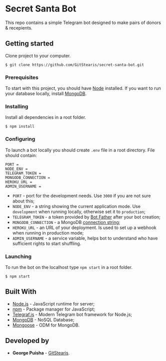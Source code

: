 # Secret Santa Bot

This repo contains a simple Telegram bot designed to make pairs of donors & recepients. 

## Getting started

Clone project to your computer.

```
$ git clone https://github.com/GitStearis/secret-santa-bot.git
```

### Prerequisites

To start with this project, you should have [Node](https://nodejs.org/en/download/package-manager/) installed. If you want to run your database locally, install [MongoDB](https://docs.mongodb.com/manual/tutorial/install-mongodb-on-windows/).

### Installing

Install all dependencies in a root folder.

```
$ npm install
```

### Configuring

To launch a bot locally you should create `.env` file in a root directory. File should contain:

```
PORT = 
NODE_ENV = 
TELEGRAM_TOKEN = 
MONGODB_CONNECTION = 
HEROKU_URL = 
ADMIN_USERNAME = 
```

* `PORT` - port for the development needs. Use `3000` if you are not sure about this;
* `NODE_ENV` - a string showing the current application mode. Use `development` when running locally, otherwise set it to `production`;
* `TELEGRAM_TOKEN` - a token provided by [Bot Father](https://t.me/BotFather) after your bot creation;
* `MONGODB_CONNECTION` - a MongoDB [connection string](https://docs.mongodb.com/manual/reference/connection-string/);
* `HEROKU_URL` - an URL of your deployment. Is used to set up a webhook when running in production mode;
* `ADMIN_USERNAME` - a service variable, helps bot to understand who have sufficient rights to start shuffling.

### Launching

To run the bot on the localhost type `npm start` in a root folder.

```
$ npm start
```

## Built With

- [Node.js](https://github.com/nodejs/node) - JavaScript runtime for server;
- [npm](https://github.com/npm/npm) - Package manager for JavaScript;
- [Telegraf.js](https://github.com/telegraf/telegraf) - Modern Telegram bot framework for Node.js;
- [MongoDB](https://www.mongodb.com/) - NoSQL Database;
- [Mongoose](http://mongoosejs.com/) - ODM for MongoDB.

## Developed by

* **George Puisha** - [GitStearis](https://github.com/GitStearis).

